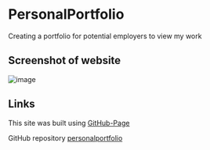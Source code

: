 # PersonalPortfolio
Creating a portfolio for potential employers to view my work
	
## Screenshot of website
	
![image](https://user-images.githubusercontent.com/98116215/154821375-42100f2e-de12-491e-8c41-137c1eac432d.png)
	    
## Links
This site was built using [GitHub-Page](https://jaylee0119.github.io/personalPortfolio/)
	
GitHub repository [personalportfolio](https://github.com/Jaylee0119/personalPortfolio)
